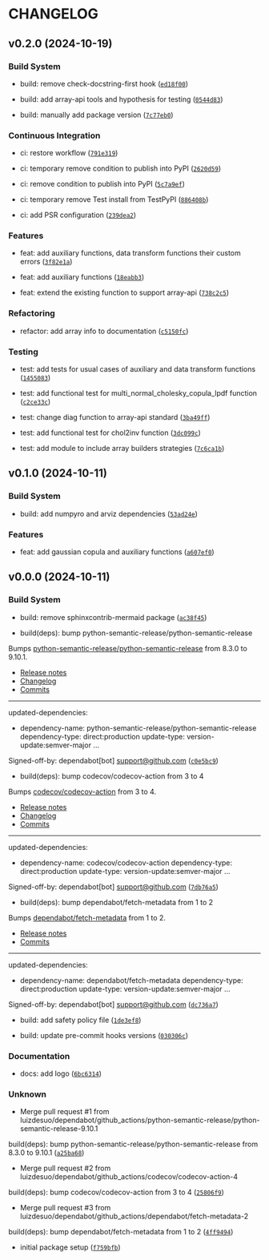 # CHANGELOG


## v0.2.0 (2024-10-19)

### Build System

* build: remove check-docstring-first hook ([`ed18f00`](https://github.com/luizdesuo/banquo/commit/ed18f0089b2cdce1bb1958e0cfcbde381417dd3d))

* build: add array-api tools and hypothesis for testing ([`0544d83`](https://github.com/luizdesuo/banquo/commit/0544d835ebdd728eeb7f21b44ed6f30ca48fac18))

* build: manually add package version ([`7c77eb0`](https://github.com/luizdesuo/banquo/commit/7c77eb000d1362e62f66694d97d4cb78931a4376))

### Continuous Integration

* ci: restore workflow ([`791e319`](https://github.com/luizdesuo/banquo/commit/791e319fa42007f4edf4a7820f331af46880a0d2))

* ci: temporary remove condition to publish into PyPI ([`2620d59`](https://github.com/luizdesuo/banquo/commit/2620d597da0369107daa3043603a4a7ecf42194f))

* ci: remove condition to publish into PyPI ([`5c7a9ef`](https://github.com/luizdesuo/banquo/commit/5c7a9effa8919baf70b7af223986993135dda5b2))

* ci: temporary remove Test install from TestPyPI ([`886408b`](https://github.com/luizdesuo/banquo/commit/886408bc8b888aff15a6f220b43c550b07a746aa))

* ci: add PSR configuration ([`239dea2`](https://github.com/luizdesuo/banquo/commit/239dea2a8f150cb5f1ed33cdd58bcf8b734135d6))

### Features

* feat: add auxiliary functions, data transform functions their custom errors ([`3f82e1a`](https://github.com/luizdesuo/banquo/commit/3f82e1a79f3c5a7602d021d89245473201a0aaab))

* feat: add auxiliary functions ([`18eabb3`](https://github.com/luizdesuo/banquo/commit/18eabb37157d8248349036cc4e46b070a9dc3ce2))

* feat: extend the existing function to support array-api ([`738c2c5`](https://github.com/luizdesuo/banquo/commit/738c2c5e3d22d9ca7e79eec06935ef40a630098f))

### Refactoring

* refactor: add array info to documentation ([`c5150fc`](https://github.com/luizdesuo/banquo/commit/c5150fc1cee78896c05783733c765100142ecd8d))

### Testing

* test: add tests for usual cases of auxiliary and data transform functions ([`1455083`](https://github.com/luizdesuo/banquo/commit/1455083165a2fc5a11af152287cfb13ea06a0884))

* test: add functional test for multi_normal_cholesky_copula_lpdf function ([`c2ce33c`](https://github.com/luizdesuo/banquo/commit/c2ce33cd692a1cfd643488b2039114ff63486f5b))

* test: change diag function to array-api standard ([`3ba49ff`](https://github.com/luizdesuo/banquo/commit/3ba49fff5e61f7c460f1a19aa5937766bf093f99))

* test: add functional test for chol2inv function ([`3dc099c`](https://github.com/luizdesuo/banquo/commit/3dc099c88e0a98334f41a5f4ff4be82d2afb6bbd))

* test: add module to include array builders strategies ([`7c6ca1b`](https://github.com/luizdesuo/banquo/commit/7c6ca1bfb5177799205db17d77f9ec583bba6ae9))


## v0.1.0 (2024-10-11)

### Build System

* build: add numpyro and arviz dependencies ([`53ad24e`](https://github.com/luizdesuo/banquo/commit/53ad24ed887c5a0193017a9a890fa20c832e1522))

### Features

* feat: add gaussian copula and auxiliary functions ([`a607ef0`](https://github.com/luizdesuo/banquo/commit/a607ef0cd15c514ffd4a0e6abb259a6790203ea9))


## v0.0.0 (2024-10-11)

### Build System

* build: remove sphinxcontrib-mermaid package ([`ac38f45`](https://github.com/luizdesuo/banquo/commit/ac38f45828b58529a88c6ad7fa36dd9c71e71e1e))

* build(deps): bump python-semantic-release/python-semantic-release

Bumps [python-semantic-release/python-semantic-release](https://github.com/python-semantic-release/python-semantic-release) from 8.3.0 to 9.10.1.
- [Release notes](https://github.com/python-semantic-release/python-semantic-release/releases)
- [Changelog](https://github.com/python-semantic-release/python-semantic-release/blob/master/CHANGELOG.md)
- [Commits](https://github.com/python-semantic-release/python-semantic-release/compare/v8.3.0...v9.10.1)

---
updated-dependencies:
- dependency-name: python-semantic-release/python-semantic-release
  dependency-type: direct:production
  update-type: version-update:semver-major
...

Signed-off-by: dependabot[bot] <support@github.com> ([`c0e5bc9`](https://github.com/luizdesuo/banquo/commit/c0e5bc9d39e927b987e3173226dca5a0554f0c0a))

* build(deps): bump codecov/codecov-action from 3 to 4

Bumps [codecov/codecov-action](https://github.com/codecov/codecov-action) from 3 to 4.
- [Release notes](https://github.com/codecov/codecov-action/releases)
- [Changelog](https://github.com/codecov/codecov-action/blob/main/CHANGELOG.md)
- [Commits](https://github.com/codecov/codecov-action/compare/v3...v4)

---
updated-dependencies:
- dependency-name: codecov/codecov-action
  dependency-type: direct:production
  update-type: version-update:semver-major
...

Signed-off-by: dependabot[bot] <support@github.com> ([`7db76a5`](https://github.com/luizdesuo/banquo/commit/7db76a5fb8e0553a1a3f1e065d800fa9583cc09e))

* build(deps): bump dependabot/fetch-metadata from 1 to 2

Bumps [dependabot/fetch-metadata](https://github.com/dependabot/fetch-metadata) from 1 to 2.
- [Release notes](https://github.com/dependabot/fetch-metadata/releases)
- [Commits](https://github.com/dependabot/fetch-metadata/compare/v1...v2)

---
updated-dependencies:
- dependency-name: dependabot/fetch-metadata
  dependency-type: direct:production
  update-type: version-update:semver-major
...

Signed-off-by: dependabot[bot] <support@github.com> ([`dc736a7`](https://github.com/luizdesuo/banquo/commit/dc736a7084a4b21994ce71b66676b40dc9a70206))

* build: add safety policy file ([`1de3ef8`](https://github.com/luizdesuo/banquo/commit/1de3ef85ea312890952bcf3dcfd0dac216042e35))

* build: update pre-commit hooks versions ([`030306c`](https://github.com/luizdesuo/banquo/commit/030306c89d623875aea9f764b8e77536478b84a4))

### Documentation

* docs: add logo ([`6bc6314`](https://github.com/luizdesuo/banquo/commit/6bc6314c531c2893f63942d466be14d97cf3a1d0))

### Unknown

* Merge pull request #1 from luizdesuo/dependabot/github_actions/python-semantic-release/python-semantic-release-9.10.1

build(deps): bump python-semantic-release/python-semantic-release from 8.3.0 to 9.10.1 ([`a25ba68`](https://github.com/luizdesuo/banquo/commit/a25ba68e06c618eab03826d8283e61147ec6abe3))

* Merge pull request #2 from luizdesuo/dependabot/github_actions/codecov/codecov-action-4

build(deps): bump codecov/codecov-action from 3 to 4 ([`25806f9`](https://github.com/luizdesuo/banquo/commit/25806f9191477e995e6f188ff70b703c348924ce))

* Merge pull request #3 from luizdesuo/dependabot/github_actions/dependabot/fetch-metadata-2

build(deps): bump dependabot/fetch-metadata from 1 to 2 ([`4ff9494`](https://github.com/luizdesuo/banquo/commit/4ff9494d05d4a9d74374ba02bd6869a7c79980f0))

* initial package setup ([`f759bfb`](https://github.com/luizdesuo/banquo/commit/f759bfba6f9544cef862877786aa99b47c6bbd34))
